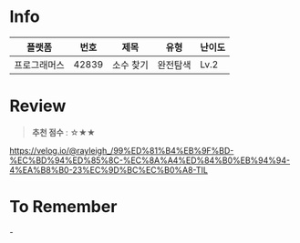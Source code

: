 # Info
|플랫폼|번호|제목|유형|난이도|
|----|----|----|----|----|
|프로그래머스|42839|소수 찾기|완전탐색|Lv.2|

# Review
> **추천 점수** : ☆★★

https://velog.io/@rayleigh_/99%ED%81%B4%EB%9F%BD-%EC%BD%94%ED%85%8C-%EC%8A%A4%ED%84%B0%EB%94%94-4%EA%B8%B0-23%EC%9D%BC%EC%B0%A8-TIL

# To Remember
\-